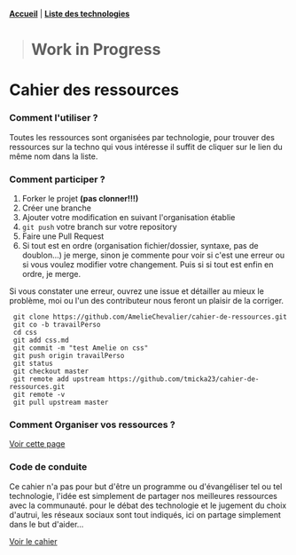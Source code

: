 **[Accueil](README.md)** | **[Liste des technologies](cahier.md)**
> # Work in Progress

# Cahier des ressources

### Comment l'utiliser ?
Toutes les ressources sont organisées par technologie, pour trouver des ressources sur la techno qui vous intéresse il suffit de cliquer sur le lien du même nom dans la liste.


### Comment participer ?
1. Forker le projet **(pas clonner!!!)** 
2. Créer une branche
3. Ajouter votre modification en suivant l'organisation établie
4. `git push` votre branch sur votre repository
5. Faire une Pull Request
6. Si tout est en ordre (organisation fichier/dossier, syntaxe, pas de doublon...) je merge, sinon je commente pour voir si c'est une erreur ou si vous voulez modifier votre changement. Puis si si tout est enfin en ordre, je merge.  

Si vous constater une erreur, ouvrez une issue et détailler au mieux le problème, moi ou l'un des contributeur nous feront un plaisir de la corriger.

``` 
 git clone https://github.com/AmelieChevalier/cahier-de-ressources.git
 git co -b travailPerso
 cd css
 git add css.md
 git commit -m "test Amelie on css"
 git push origin travailPerso 
 git status
 git checkout master
 git remote add upstream https://github.com/tmicka23/cahier-de-ressources.git
 git remote -v
 git pull upstream master
```

### Comment Organiser vos ressources ?
[Voir cette page](wip.md)

### Code de conduite
Ce cahier n'a pas pour but d'être un programme ou d'évangéliser tel ou tel technologie, l'idée est simplement de partager nos meilleures ressources avec la communauté. pour le débat des technologie et le jugement du choix d'autrui, les réseaux sociaux sont tout indiqués, ici on partage simplement dans le but d'aider...

[Voir le cahier](cahier.md) 